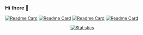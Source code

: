 ### Hi there 👋 

<!--
**JaganKaartik/JaganKaartik** is a ✨ _special_ ✨ repository because its `README.md` (this file) appears on your GitHub profile.

Here are some ideas to get you started:

- 🔭 I’m currently working on ...
- 🌱 I’m currently learning ...
- 👯 I’m looking to collaborate on ...
- 🤔 I’m looking for help with ...
- 💬 Ask me about ...
- 📫 How to reach me: ...
- 😄 Pronouns: ...
- ⚡ Fun fact: ...
-->


[![Readme Card](https://github-readme-stats-lime-kappa.vercel.app/api/pin/?username=MyCloudle&repo=Node-Server-Boilerplate&title_color=fff&icon_color=79ff97&text_color=9f9f9f&bg_color=131723)](https://github.com/MyCloudle/Node-Server-Boilerplate)
[![Readme Card](https://github-readme-stats-lime-kappa.vercel.app/api/pin/?username=jagankaartik&repo=Foodle&title_color=fff&icon_color=79ff97&text_color=9f9f9f&bg_color=131723)](https://github.com/JaganKaartik/Foodle)
[![Readme Card](https://github-readme-stats-lime-kappa.vercel.app/api/pin/?username=jagankaartik&repo=Swizzl-Py&title_color=fff&icon_color=79ff97&text_color=9f9f9f&bg_color=131723)](https://github.com/JaganKaartik/Swizzl-Py)
[![Readme Card](https://github-readme-stats-lime-kappa.vercel.app/api/pin/?username=Structry&repo=Information-Retrieval-Fundamentals&title_color=fff&icon_color=79ff97&text_color=9f9f9f&bg_color=131723)](https://github.com/Structry/Information-Retrieval-Fundamentals)

<!--
![Jagan's GitHub stats](https://github-readme-stats-lime-kappa.vercel.app/api?username=JaganKaartik&count_private=true)
-->

<p align="center">
<a href="https://github.com/JaganKaartik">
<img align="center" src="https://github-readme-stats-lime-kappa.vercel.app/api?username=JaganKaartik&count_private=true&show_icons=true&title_color=fff&icon_color=79ff97&text_color=9f9f9f&bg_color=131723" alt="Statistics"/>
</a></p><br>
